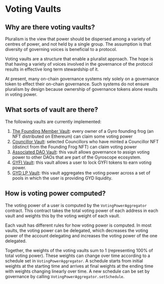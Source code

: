 # Voting Vaults

## Why are there voting vaults?

Pluralism is the view that power should be dispersed among a variety of centres of power, and not held by a single group. The assumption is that diversity of governing voices is beneficial to a protocol.

Voting vaults are a structure that enable a pluralist approach. The hope is that having a variety of voices involved in the governance of the protocol results in effective long term stewardship of it.

At present, many on-chain governance systems rely solely on a governance token to effect their on-chain governance. Such systems do not ensure pluralism by design because ownership of governance tokens alone results in voting power.&#x20;

## What sorts of vault are there?

The following vaults are currently implemented:

1. [The Founding Member Vault](the-founding-member-vault.md): every owner of a Gyro founding frog (an NFT distributed on Ethereum) can claim some voting power
2. [Councillor Vault](councillor-vault.md): selected Councillors who have minted a Councillor NFT (distinct from the Founding Frog NFT) can claim voting power
3. [Associated DAO Vault](associated-dao-vault.md): this vault allows governance to assign voting power to other DAOs that are part of the Gyroscope ecosystem.
4. [GYFI Vault](gyfi-vault.md): this vault allows a user to lock GYFI tokens to earn voting power.&#x20;
5. [GYD LP Vault](gyd-lp-vault.md): this vault aggregates the voting power across a set of pools in which the user is providing GYD liquidity.

## How is voting power computed?

The voting power of a user is computed by the `VotingPowerAggregator` contract. This contract takes the total voting power of each address in each vault and weights this by the voting weight of each vault.&#x20;

Each vault has different rules for how voting power is computed. In most vaults, the voting power can be delegated, which decreases the voting power of the account delegating and increases the voting power of the one delegated.

Together, the weights of the voting vaults sum to 1 (representing 100% of total voting power). These weights can change over time according to a schedule set in `VotingPowerAggregator`. A schedule starts from initial weights at the starting time and arrives at final weights at the ending time with weights changing linearly over time. A new schedule can be set by governance by calling `VotingPowerAggregator.setSchedule`.

##
